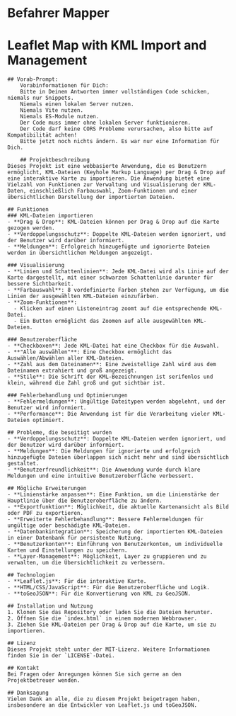 # Befahrer Mapper
# Leaflet Map with KML Import and Management

    ## Vorab-Prompt:
		Vorabinformationen für Dich:
		Bitte in Deinen Antworten immer vollständigen Code schicken, niemals nur Snippets.
		Niemals einen lokalen Server nutzen.
		Niemals Vite nutzen.
		Niemals ES-Module nutzen.
		Der Code muss immer ohne lokalen Server funktionieren.
		Der Code darf keine CORS Probleme verursachen, also bitte auf Kompatibilität achten!
		Bitte jetzt noch nichts ändern. Es war nur eine Information für Dich.
		
		## Projektbeschreibung
    Dieses Projekt ist eine webbasierte Anwendung, die es Benutzern ermöglicht, KML-Dateien (Keyhole Markup Language) per Drag & Drop auf eine interaktive Karte zu importieren. Die Anwendung bietet eine Vielzahl von Funktionen zur Verwaltung und Visualisierung der KML-Daten, einschließlich Farbauswahl, Zoom-Funktionen und einer übersichtlichen Darstellung der importierten Dateien.

    ## Funktionen
    ### KML-Dateien importieren
    - **Drag & Drop**: KML-Dateien können per Drag & Drop auf die Karte gezogen werden.
    - **Verdoppelungsschutz**: Doppelte KML-Dateien werden ignoriert, und der Benutzer wird darüber informiert.
    - **Meldungen**: Erfolgreich hinzugefügte und ignorierte Dateien werden in übersichtlichen Meldungen angezeigt.

    ### Visualisierung
    - **Linien und Schattenlinien**: Jede KML-Datei wird als Linie auf der Karte dargestellt, mit einer schwarzen Schattenlinie darunter für bessere Sichtbarkeit.
    - **Farbauswahl**: 8 vordefinierte Farben stehen zur Verfügung, um die Linien der ausgewählten KML-Dateien einzufärben.
    - **Zoom-Funktionen**:
      - Klicken auf einen Listeneintrag zoomt auf die entsprechende KML-Datei.
      - Ein Button ermöglicht das Zoomen auf alle ausgewählten KML-Dateien.

    ### Benutzeroberfläche
    - **Checkboxen**: Jede KML-Datei hat eine Checkbox für die Auswahl.
    - **"Alle auswählen"**: Eine Checkbox ermöglicht das Auswählen/Abwählen aller KML-Dateien.
    - **Zahl aus dem Dateinamen**: Eine zweistellige Zahl wird aus dem Dateinamen extrahiert und groß angezeigt.
    - **Stile**: Die Schrift der KML-Bezeichnungen ist serifenlos und klein, während die Zahl groß und gut sichtbar ist.

    ### Fehlerbehandlung und Optimierungen
    - **Fehlermeldungen**: Ungültige Dateitypen werden abgelehnt, und der Benutzer wird informiert.
    - **Performance**: Die Anwendung ist für die Verarbeitung vieler KML-Dateien optimiert.

    ## Probleme, die beseitigt wurden
    - **Verdoppelungsschutz**: Doppelte KML-Dateien werden ignoriert, und der Benutzer wird darüber informiert.
    - **Meldungen**: Die Meldungen für ignorierte und erfolgreich hinzugefügte Dateien überlappen sich nicht mehr und sind übersichtlich gestaltet.
    - **Benutzerfreundlichkeit**: Die Anwendung wurde durch klare Meldungen und eine intuitive Benutzeroberfläche verbessert.

    ## Mögliche Erweiterungen
    - **Linienstärke anpassen**: Eine Funktion, um die Linienstärke der Hauptlinie über die Benutzeroberfläche zu ändern.
    - **Exportfunktion**: Möglichkeit, die aktuelle Kartenansicht als Bild oder PDF zu exportieren.
    - **Erweiterte Fehlerbehandlung**: Bessere Fehlermeldungen für ungültige oder beschädigte KML-Dateien.
    - **Datenbankintegration**: Speicherung der importierten KML-Dateien in einer Datenbank für persistente Nutzung.
    - **Benutzerkonten**: Einführung von Benutzerkonten, um individuelle Karten und Einstellungen zu speichern.
    - **Layer-Management**: Möglichkeit, Layer zu gruppieren und zu verwalten, um die Übersichtlichkeit zu verbessern.

    ## Technologien
    - **Leaflet.js**: Für die interaktive Karte.
    - **HTML/CSS/JavaScript**: Für die Benutzeroberfläche und Logik.
    - **toGeoJSON**: Für die Konvertierung von KML zu GeoJSON.

    ## Installation und Nutzung
    1. Klonen Sie das Repository oder laden Sie die Dateien herunter.
    2. Öffnen Sie die `index.html` in einem modernen Webbrowser.
    3. Ziehen Sie KML-Dateien per Drag & Drop auf die Karte, um sie zu importieren.

    ## Lizenz
    Dieses Projekt steht unter der MIT-Lizenz. Weitere Informationen finden Sie in der `LICENSE`-Datei.

    ## Kontakt
    Bei Fragen oder Anregungen können Sie sich gerne an den Projektbetreuer wenden.

    ## Danksagung
    Vielen Dank an alle, die zu diesem Projekt beigetragen haben, insbesondere an die Entwickler von Leaflet.js und toGeoJSON.
